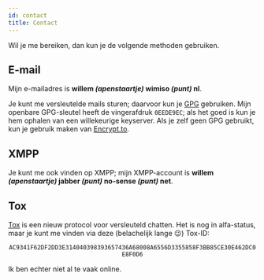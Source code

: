 ```yaml
---
id: contact
title: Contact
---
```


Wil je me bereiken, dan kun je de volgende methoden gebruiken.

E-mail
------

Mijn e-mailadres is **willem *(apenstaartje)* wimiso *(punt)* nl**.

Je kunt me versleutelde mails sturen; daarvoor kun je [GPG](https://www.gnupg.org/) gebruiken. Mijn openbare GPG-sleutel heeft de vingerafdruk <code>0EEDE9EC</code>; als het goed is kun je hem ophalen van een willekeurige keyserver. Als je zelf geen GPG gebruikt, kun je gebruik maken van [Encrypt.to](https://encrypt.to/0x0eede9ec).

XMPP
----

Je kunt me ook vinden op XMPP; mijn XMPP-account is **willem *(apenstaartje)* jabber *(punt)* no-sense *(punt)* net**.

Tox
---

[Tox](http://tox.chat) is een nieuw protocol voor versleuteld chatten. Het is nog in alfa-status, maar je kunt me vinden via deze (belachelijk lange 😉) Tox-ID:

<center><code>AC9341F62DF2DD3E314040398393657436A68008A6556D3355858F3BB85CE30E462DC0E8F0D6</code></center>

Ik ben echter niet al te vaak online.
